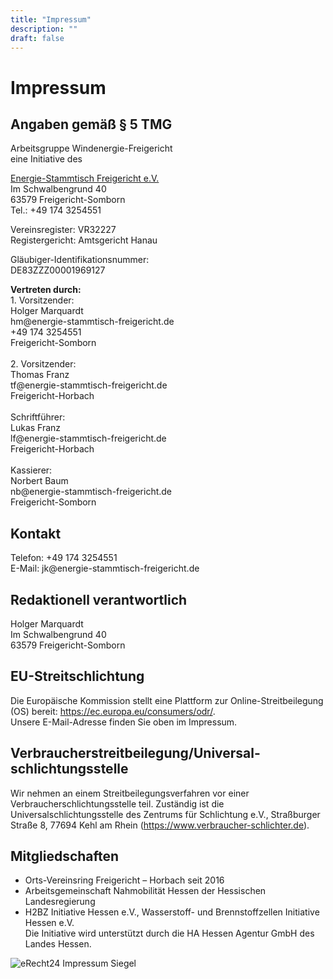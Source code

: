 ```yaml
---
title: "Impressum"
description: ""
draft: false
---
```


<h1>Impressum</h1>
<h2>Angaben gemäß § 5 TMG</h2>
<p>Arbeitsgruppe Windenergie-Freigericht<br />
eine Initiative des</p>

<p><a href="https://www.energie-stammtisch-freigericht.de" target="_blank">En&shy;er&shy;gie-Stamm&shy;tisch Frei&shy;ge&shy;richt e.V.</a><br />
Im Schwalbengrund 40<br />
63579 Freigericht-Somborn<br />
Tel.: +49 174 3254551</p>

<p>Vereinsregister: VR32227<br />
Registergericht: Amtsgericht Hanau</p>

<p>Gläubiger-Identifikationsnummer:<br />         
DE83ZZZ00001969127</p>

<p><strong>Vertreten durch:</strong><br />
1. Vorsitzender:<br />
Holger Marquardt<br />
hm@energie-stammtisch-freigericht.de<br />
+49 174 3254551<br />
Freigericht-Somborn<br />
<br />
2. Vorsitzender:<br />
Thomas Franz<br />
tf@energie-stammtisch-freigericht.de<br />
Freigericht-Horbach<br />
<br />
Schriftführer:<br />
Lukas Franz<br />
lf@energie-stammtisch-freigericht.de<br />
Freigericht-Horbach<br />
<br />
Kassierer:<br />
Norbert Baum<br />
nb@energie-stammtisch-freigericht.de<br />
Freigericht-Somborn</p>

<h2>Kontakt</h2>
<p>Telefon: +49 174 3254551<br />
E-Mail: jk@energie-stammtisch-freigericht.de</p>

<h2>Redaktionell verantwortlich</h2>
<p>Holger Marquardt<br />
Im Schwalbengrund 40<br />
63579 Freigericht-Somborn</p>

<h2>EU-Streitschlichtung</h2>
<p>Die Europäische Kommission stellt eine Plattform zur Online-Streitbeilegung (OS) bereit: <a href="https://ec.europa.eu/consumers/odr/" target="_blank" rel="noopener noreferrer">https://ec.europa.eu/consumers/odr/</a>.<br /> Unsere E-Mail-Adresse finden Sie oben im Impressum.</p>

<h2>Verbraucher­streit­beilegung/Universal­schlichtungs­stelle</h2>
<p>Wir nehmen an einem Streitbeilegungsverfahren vor einer Verbraucherschlichtungsstelle teil. Zuständig ist die Universalschlichtungsstelle des Zentrums für Schlichtung e.V., Straßburger Straße 8, 77694 Kehl am Rhein (<a href="https://www.verbraucher-schlichter.de" rel="noopener noreferrer" target="_blank">https://www.verbraucher-schlichter.de</a>).</p>

## Mitgliedschaften

- Orts-Vereinsring Freigericht – Horbach seit 2016
- Arbeitsgemeinschaft Nahmobilität Hessen der Hessischen Landesregierung
- H2BZ Initiative Hessen e.V., Wasserstoff- und Brennstoffzellen Initiative Hessen e.V.  
Die Initiative wird unterstützt durch die HA Hessen Agentur GmbH des Landes Hessen.

![eRecht24 Impressum Siegel](../erecht24-siegel-impressum-blau.png)